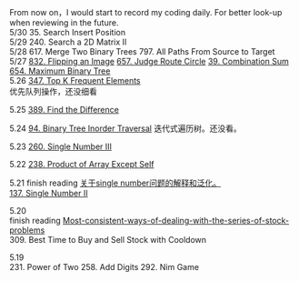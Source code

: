 From now on，I would start to record my coding daily. 
For better look-up when reviewing in the future.<br>
5/30 35. Search Insert Position <br>
5/29 240. Search a 2D Matrix II <br>
5/28 617. Merge Two Binary Trees 797. All Paths From Source to Target <br>
5/27 
[832. Flipping an Image]() [657. Judge Route Circle]() [39. Combination Sum]() [654. Maximum Binary Tree]()<br>
5.26 
[347. Top K Frequent Elements](https://leetcode.com/problems/top-k-frequent-elements/discuss/81635/3-Java-Solution-using-Array-MaxHeap-TreeMap)<br>
优先队列操作，还没细看

5.25 
[389. Find the Difference](https://leetcode.com/problems/find-the-difference/description/)<br>

5.24 
[94. Binary Tree Inorder Traversal]()
迭代式遍历树。还没看。

5.23 
[260. Single Number III](https://leetcode.com/problems/single-number-iii/description/)

5.22 
[238. Product of Array Except Self]()

5.21 
finish reading
[关于single number问题的解释和泛化。](https://leetcode.com/problems/single-number-ii/discuss/43295/Detailed-explanation-and-generalization-of-the-bitwise-operation-method-for-single-numbers)<br>
[137. Single Number II]()

5.20<br>
finish reading [Most-consistent-ways-of-dealing-with-the-series-of-stock-problems](https://leetcode.com/problems/best-time-to-buy-and-sell-stock-with-transaction-fee/discuss/108870/Most-consistent-ways-of-dealing-with-the-series-of-stock-problems)<br>
309. Best Time to Buy and Sell Stock with Cooldown

5.19<br>
231. Power of Two 258. Add Digits 292. Nim Game